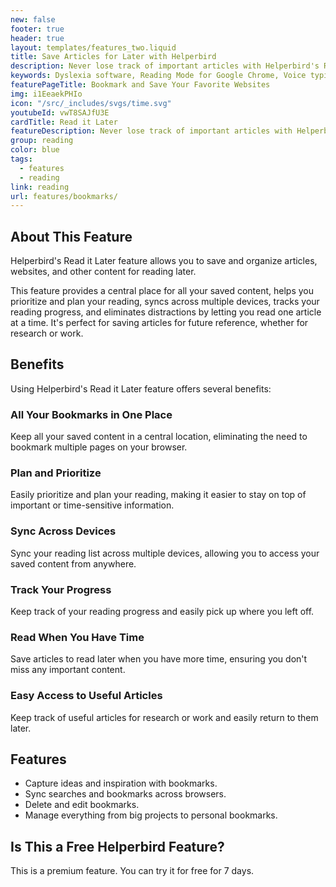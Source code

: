 ```yaml
---
new: false
footer: true
header: true
layout: templates/features_two.liquid
title: Save Articles for Later with Helperbird
description: Never lose track of important articles with Helperbird's Read it Later feature. Bookmark and save your favorite websites effortlessly, ensuring you can return to must-read content whenever you like.
keywords: Dyslexia software, Reading Mode for Google Chrome, Voice typing for Chrome, Text to speech for Chrome, text reader, Immersive Reader, dyslexia fonts, accessibility software, dyslexia software, Helperbird for Edge, Helperbird for Firefox, Helperbird for Chrome, Opendyslexic for Chrome, OpenDyslexic
featurePageTitle: Bookmark and Save Your Favorite Websites
img: i1EeaekPHIo
icon: "/src/_includes/svgs/time.svg"
youtubeId: vwT8SAJfU3E
cardTitle: Read it Later
featureDescription: Never lose track of important articles with Helperbird's Read it Later feature. Bookmark and save your favorite websites effortlessly, ensuring you can return to must-read content whenever you like.
group: reading
color: blue
tags: 
  - features
  - reading
link: reading
url: features/bookmarks/
---
```


## About This Feature

Helperbird's Read it Later feature allows you to save and organize articles, websites, and other content for reading later.

This feature provides a central place for all your saved content, helps you prioritize and plan your reading, syncs across multiple devices, tracks your reading progress, and eliminates distractions by letting you read one article at a time. It's perfect for saving articles for future reference, whether for research or work.

## Benefits

Using Helperbird's Read it Later feature offers several benefits:

### All Your Bookmarks in One Place
Keep all your saved content in a central location, eliminating the need to bookmark multiple pages on your browser.

### Plan and Prioritize
Easily prioritize and plan your reading, making it easier to stay on top of important or time-sensitive information.

### Sync Across Devices
Sync your reading list across multiple devices, allowing you to access your saved content from anywhere.

### Track Your Progress
Keep track of your reading progress and easily pick up where you left off.

### Read When You Have Time
Save articles to read later when you have more time, ensuring you don't miss any important content.

### Easy Access to Useful Articles
Keep track of useful articles for research or work and easily return to them later.

## Features

- Capture ideas and inspiration with bookmarks.
- Sync searches and bookmarks across browsers.
- Delete and edit bookmarks.
- Manage everything from big projects to personal bookmarks.

## Is This a Free Helperbird Feature?

This is a premium feature. You can try it for free for 7 days.
